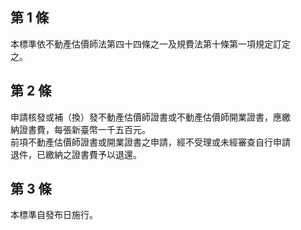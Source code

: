 第 1 條
-------
本標準依不動產估價師法第四十四條之一及規費法第十條第一項規定訂定  
之。

第 2 條
-------
申請核發或補（換）發不動產估價師證書或不動產估價師開業證書，應繳  
納證書費，每張新臺幣一千五百元。  
前項不動產估價師證書或開業證書之申請，經不受理或未經審查自行申請  
退件，已繳納之證書費予以退還。

第 3 條
-------
本標準自發布日施行。

